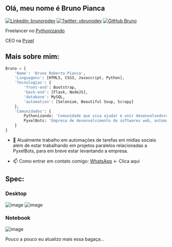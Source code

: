 ## Olá, meu nome é Bruno Pianca

[![Linkedin: brunorpdev](https://img.shields.io/badge/-brunorpdev-blue?style=flat-square&logo=Linkedin&logoColor=white&link=https://www.linkedin.com/in/brunorpdev/)](https://www.linkedin.com/in/brunorpdev/)
[![Twitter: obrunodev](https://img.shields.io/twitter/follow/obrunodev?style=social)](https://twitter.com/obrunodev)
[![GitHub Bruno](https://img.shields.io/github/followers/obrunodev?label=follow&style=social)](https://github.com/obrunodev)

Freelancer no [Pythonizando](https://instagram.com/pythonizando)

CEO na [Pyxel](https://github.com/pyxelweb)

## Mais sobre mim:

```python
Bruno = {
    'Nome': 'Bruno Roberto Pianca',
    'Linguagens': [HTML5, CSS3, Javascript, Python],
    'Tecnologias': {
        'front-end': Bootstrap,
        'back-end': [Flask, NodeJS],
        'database': MySQL,
        'automation': [Selenium, Beautiful Soup, Scrapy]
    },
    'Comunidades': {
        Pythonizando: 'Comunidade que visa ajudar e unir desenvolvedores no Brasil e no mundo em busca de networking e compartilhar conhecimento.',
        PyxelBots: 'Empresa de desenvolvimento de softwares web, automações e BOTs.'
    }
}
```

- 🔭 Atualmente trabalho em automações de tarefas em mídias sociais além de estar trabalhando em projetos paralelos relacionadas a PyxelBots, para em breve estar levantando a empresa.

- 📫 Como entrar em contato comigo: 
[WhatsApp](https://whats.link/obrunozap) <- Clica aqui

## Spec:
### Desktop
![image](https://img.shields.io/badge/AMD-Radeon_RX_580-ED1C24?style=for-the-badge&logo=amd&logoColor=white)
![image](https://img.shields.io/badge/AMD-Ryzen_5_2600-ED1C24?style=for-the-badge&logo=amd&logoColor=white)

### Notebook
![image](https://img.shields.io/badge/Windows-HP_246_G6-0078D6?style=for-the-badge&logo=windows&logoColor=white)

Pouco a pouco eu atualizo mais essa bagaça...
